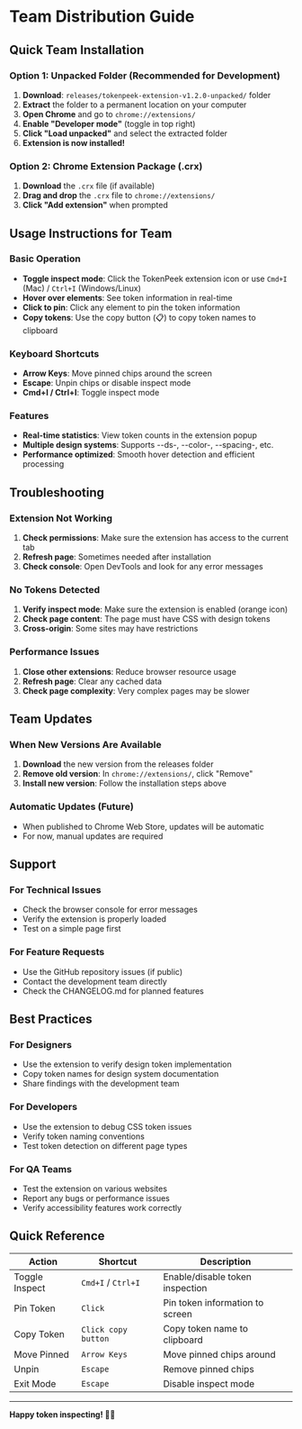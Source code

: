 # Team Distribution Guide

## Quick Team Installation

### Option 1: Unpacked Folder (Recommended for Development)

1. **Download**: `releases/tokenpeek-extension-v1.2.0-unpacked/` folder
2. **Extract** the folder to a permanent location on your computer
3. **Open Chrome** and go to `chrome://extensions/`
4. **Enable "Developer mode"** (toggle in top right)
5. **Click "Load unpacked"** and select the extracted folder
6. **Extension is now installed!**

### Option 2: Chrome Extension Package (.crx)

1. **Download** the `.crx` file (if available)
2. **Drag and drop** the `.crx` file to `chrome://extensions/`
3. **Click "Add extension"** when prompted

## Usage Instructions for Team

### Basic Operation
- **Toggle inspect mode**: Click the TokenPeek extension icon or use `Cmd+I` (Mac) / `Ctrl+I` (Windows/Linux)
- **Hover over elements**: See token information in real-time
- **Click to pin**: Click any element to pin the token information
- **Copy tokens**: Use the copy button (📋) to copy token names to clipboard

### Keyboard Shortcuts
- **Arrow Keys**: Move pinned chips around the screen
- **Escape**: Unpin chips or disable inspect mode
- **Cmd+I / Ctrl+I**: Toggle inspect mode

### Features
- **Real-time statistics**: View token counts in the extension popup
- **Multiple design systems**: Supports --ds-, --color-, --spacing-, etc.
- **Performance optimized**: Smooth hover detection and efficient processing

## Troubleshooting

### Extension Not Working
1. **Check permissions**: Make sure the extension has access to the current tab
2. **Refresh page**: Sometimes needed after installation
3. **Check console**: Open DevTools and look for any error messages

### No Tokens Detected
1. **Verify inspect mode**: Make sure the extension is enabled (orange icon)
2. **Check page content**: The page must have CSS with design tokens
3. **Cross-origin**: Some sites may have restrictions

### Performance Issues
1. **Close other extensions**: Reduce browser resource usage
2. **Refresh page**: Clear any cached data
3. **Check page complexity**: Very complex pages may be slower

## Team Updates

### When New Versions Are Available
1. **Download** the new version from the releases folder
2. **Remove old version**: In `chrome://extensions/`, click "Remove"
3. **Install new version**: Follow the installation steps above

### Automatic Updates (Future)
- When published to Chrome Web Store, updates will be automatic
- For now, manual updates are required

## Support

### For Technical Issues
- Check the browser console for error messages
- Verify the extension is properly loaded
- Test on a simple page first

### For Feature Requests
- Use the GitHub repository issues (if public)
- Contact the development team directly
- Check the CHANGELOG.md for planned features

## Best Practices

### For Designers
- Use the extension to verify design token implementation
- Copy token names for design system documentation
- Share findings with the development team

### For Developers
- Use the extension to debug CSS token issues
- Verify token naming conventions
- Test token detection on different page types

### For QA Teams
- Test the extension on various websites
- Report any bugs or performance issues
- Verify accessibility features work correctly

## Quick Reference

| Action | Shortcut | Description |
|--------|----------|-------------|
| Toggle Inspect | `Cmd+I` / `Ctrl+I` | Enable/disable token inspection |
| Pin Token | `Click` | Pin token information to screen |
| Copy Token | `Click copy button` | Copy token name to clipboard |
| Move Pinned | `Arrow Keys` | Move pinned chips around |
| Unpin | `Escape` | Remove pinned chips |
| Exit Mode | `Escape` | Disable inspect mode |

---

**Happy token inspecting! 🎨✨**
